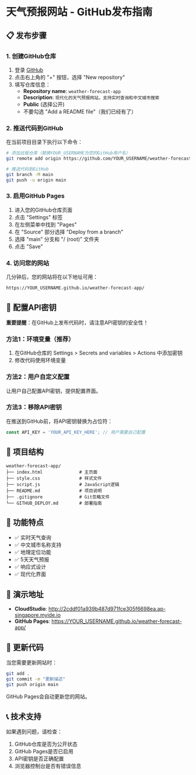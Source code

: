 # 天气预报网站 - GitHub发布指南

## 📋 发布步骤

### 1. 创建GitHub仓库
1. 登录 [GitHub](https://github.com)
2. 点击右上角的 "+" 按钮，选择 "New repository"
3. 填写仓库信息：
   - **Repository name**: `weather-forecast-app`
   - **Description**: `现代化的天气预报网站，支持实时查询和中文城市搜索`
   - **Public** (选择公开)
   - 不要勾选 "Add a README file"（我们已经有了）

### 2. 推送代码到GitHub
在当前项目目录下执行以下命令：

```bash
# 添加远程仓库（替换YOUR_USERNAME为您的GitHub用户名）
git remote add origin https://github.com/YOUR_USERNAME/weather-forecast-app.git

# 推送代码到GitHub
git branch -M main
git push -u origin main
```

### 3. 启用GitHub Pages
1. 进入您的GitHub仓库页面
2. 点击 "Settings" 标签
3. 在左侧菜单中找到 "Pages"
4. 在 "Source" 部分选择 "Deploy from a branch"
5. 选择 "main" 分支和 "/ (root)" 文件夹
6. 点击 "Save"

### 4. 访问您的网站
几分钟后，您的网站将在以下地址可用：
```
https://YOUR_USERNAME.github.io/weather-forecast-app/
```

## 🔧 配置API密钥

**重要提醒**：在GitHub上发布代码时，请注意API密钥的安全性！

### 方法1：环境变量（推荐）
1. 在GitHub仓库的 Settings > Secrets and variables > Actions 中添加密钥
2. 修改代码使用环境变量

### 方法2：用户自定义配置
让用户自己配置API密钥，提供配置界面。

### 方法3：移除API密钥
在推送到GitHub前，将API密钥替换为占位符：
```javascript
const API_KEY = 'YOUR_API_KEY_HERE'; // 用户需要自己配置
```

## 📁 项目结构
```
weather-forecast-app/
├── index.html              # 主页面
├── style.css               # 样式文件
├── script.js               # JavaScript逻辑
├── README.md               # 项目说明
├── .gitignore              # Git忽略文件
└── GITHUB_DEPLOY.md        # 部署指南
```

## 🌟 功能特点
- ✅ 实时天气查询
- ✅ 中文城市名称支持
- ✅ 地理定位功能
- ✅ 5天天气预报
- ✅ 响应式设计
- ✅ 现代化界面

## 📱 演示地址
- **CloudStudio**: http://2cddf01a939b487d971fce305f6698ea.ap-singapore.myide.io
- **GitHub Pages**: https://YOUR_USERNAME.github.io/weather-forecast-app/

## 🔄 更新代码
当您需要更新网站时：
```bash
git add .
git commit -m "更新描述"
git push origin main
```

GitHub Pages会自动更新您的网站。

## 📞 技术支持
如果遇到问题，请检查：
1. GitHub仓库是否为公开状态
2. GitHub Pages是否已启用
3. API密钥是否正确配置
4. 浏览器控制台是否有错误信息